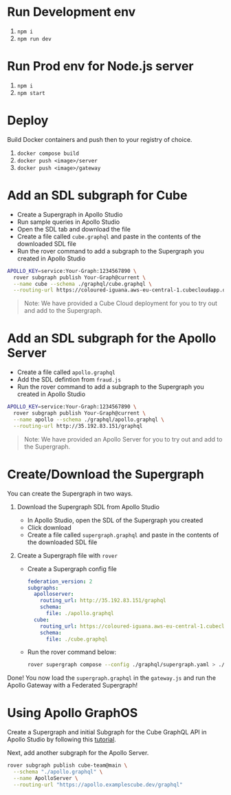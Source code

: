 # Run Development env

1. `npm i`
2. `npm run dev`

# Run Prod env for Node.js server

1. `npm i`
2. `npm start`

# Deploy
Build Docker containers and push then to your registry of choice.

1. `docker compose build`
2. `docker push <image>/server`
2. `docker push <image>/gateway`

# Add an SDL subgraph for Cube

- Create a Supergraph in Apollo Studio
- Run sample queries in Apollo Studio
- Open the SDL tab and download the file
- Create a file called `cube.graphql` and paste in the contents of the downloaded SDL file
- Run the rover command to add a subgraph to the Supergraph you created in Apollo Studio

```bash
APOLLO_KEY=service:Your-Graph:1234567890 \
  rover subgraph publish Your-Graph@current \
  --name cube --schema ./graphql/cube.graphql \
  --routing-url https://coloured-iguana.aws-eu-central-1.cubecloudapp.dev/cubejs-api/graphql
```

> Note: We have provided a Cube Cloud deployment for you to try out and add to the Supergraph.

# Add an SDL subgraph for the Apollo Server

- Create a file called `apollo.graphql`
- Add the SDL defintion from `fraud.js`
- Run the rover command to add a subgraph to the Supergraph you created in Apollo Studio

```bash
APOLLO_KEY=service:Your-Graph:1234567890 \
  rover subgraph publish Your-Graph@current \
  --name apollo --schema ./graphql/apollo.graphql \
  --routing-url http://35.192.83.151/graphql
```

> Note: We have provided an Apollo Server for you to try out and add to the Supergraph.

# Create/Download the Supergraph

You can create the Supergraph in two ways.

1. Download the Supergraph SDL from Apollo Studio

    - In Apollo Studio, open the SDL of the Supergraph you created
    - Click download
    - Create a file called `supergraph.graphql` and paste in the contents of the downloaded SDL file

2. Create a Supergraph file with `rover`
    
    - Create a Supergraph config file

        ```yaml
        federation_version: 2
        subgraphs:
          apolloserver:
            routing_url: http://35.192.83.151/graphql
            schema:
              file: ./apollo.graphql
          cube:
            routing_url: https://coloured-iguana.aws-eu-central-1.cubecloudapp.dev/cubejs-api/graphql
            schema:
              file: ./cube.graphql
        ```
    
    - Run the rover command below:
    
        ```bash
        rover supergraph compose --config ./graphql/supergraph.yaml > ./graphql/supergraph.graphql
        ```


Done! You now load the `supergraph.graphql` in the `gateway.js` and run the Apollo Gateway with a Federated Supergraph!

# Using Apollo GraphOS

Create a Supergraph and initial Subgraph for the Cube GraphQL API in Apollo Studio by following this [tutorial](https://www.apollographql.com/docs/graphos/getting-started/).

Next, add another subgraph for the Apollo Server.

```bash
rover subgraph publish cube-team@main \
  --schema "./apollo.graphql" \
  --name ApolloServer \
  --routing-url "https://apollo.examplescube.dev/graphql"
```

